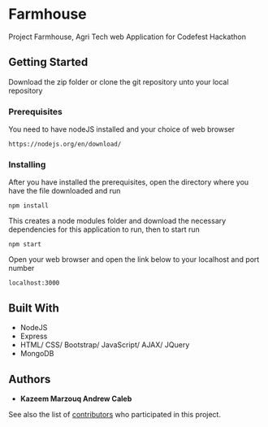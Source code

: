 # Farmhouse

Project Farmhouse, Agri Tech web Application for Codefest Hackathon 

## Getting Started

Download the zip folder or clone the git repository unto your local repository

### Prerequisites

You need to have nodeJS installed and your choice of web browser

```
https://nodejs.org/en/download/
```

### Installing

After you have installed the prerequisites, open the directory where you have the file downloaded and run

```
npm install
```

This creates a node modules folder and download the necessary dependencies for this application to run, then to start run

```
npm start
```
Open your web browser and open the link below to your localhost and port number

```
localhost:3000
```
## Built With

* NodeJS
* Express
* HTML/ CSS/ Bootstrap/ JavaScript/ AJAX/ JQuery
* MongoDB

## Authors

* **Kazeem Marzouq Andrew Caleb**

See also the list of [contributors](https://github.com/kazeemOnis/farmhouse/graphs/contributors) who participated in this project.



